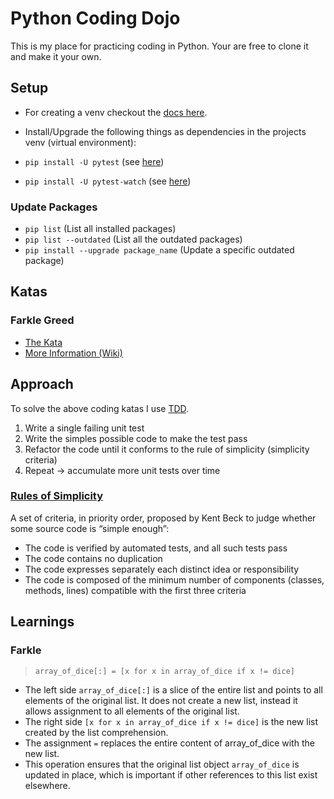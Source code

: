 # Python Coding Dojo

This is my place for practicing coding in Python. Your are free to clone it and make it your own.

## Setup

- For creating a venv checkout the [docs here](https://python.land/virtual-environments/virtualenv).
- Install/Upgrade the following things as dependencies in the projects venv (virtual environment):

- `pip install -U pytest` (see [here](https://docs.pytest.org/en/8.2.x/getting-started.html#install-pytest))
- `pip install -U pytest-watch` (see [here](https://pypi.org/project/pytest-watch/))

### Update Packages

- `pip list` (List all installed packages)
- `pip list --outdated` (List all the outdated packages)
- `pip install --upgrade package_name` (Update a specific outdated package)

## Katas

### Farkle Greed

- [The Kata](https://codingdojo.org/kata/Greed/)
- [More Information (Wiki)](https://en.wikipedia.org/wiki/Farkle#)

## Approach

To solve the above coding katas I use [TDD](https://www.agilealliance.org/glossary/tdd/).

1. Write a single failing unit test
2. Write the simples possible code to make the test pass
3. Refactor the code until it conforms to
   the rule of simplicity (simplicity criteria)
4. Repeat -> accumulate more unit tests over time

### [Rules of Simplicity](https://www.agilealliance.org/glossary/rules-of-simplicity/)

A set of criteria, in priority order, proposed by Kent Beck to judge whether some source code is “simple enough”:

- The code is verified by automated tests, and all such tests pass
- The code contains no duplication
- The code expresses separately each distinct idea or responsibility
- The code is composed of the minimum number of components (classes, methods, lines) compatible with the first three
  criteria

## Learnings

### Farkle

>`array_of_dice[:] = [x for x in array_of_dice if x != dice]`

- The left side `array_of_dice[:]` is a slice of the entire list and points to all elements of the original list. It
  does not create a new list, instead it allows assignment to all elements of the original list.
- The right side `[x for x in array_of_dice if x != dice]` is the new list created by the list comprehension.
- The assignment `=` replaces the entire content of array_of_dice with the new list.
- This operation ensures that the original list object `array_of_dice` is updated in place, which is important if other
  references to this list exist elsewhere.
